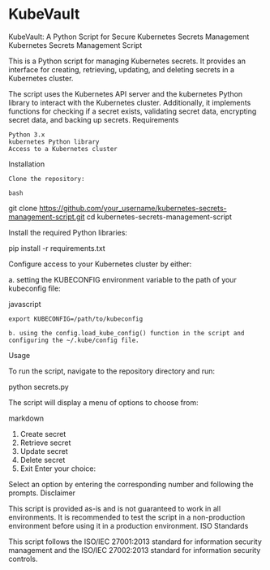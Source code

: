# KubeVault
KubeVault: A Python Script for Secure Kubernetes Secrets Management
Kubernetes Secrets Management Script

This is a Python script for managing Kubernetes secrets. It provides an interface for creating, retrieving, updating, and deleting secrets in a Kubernetes cluster.

The script uses the Kubernetes API server and the kubernetes Python library to interact with the Kubernetes cluster. Additionally, it implements functions for checking if a secret exists, validating secret data, encrypting secret data, and backing up secrets.
Requirements

    Python 3.x
    kubernetes Python library
    Access to a Kubernetes cluster

Installation

    Clone the repository:

    bash

git clone https://github.com/your_username/kubernetes-secrets-management-script.git
cd kubernetes-secrets-management-script

Install the required Python libraries:

pip install -r requirements.txt

Configure access to your Kubernetes cluster by either:

a. setting the KUBECONFIG environment variable to the path of your kubeconfig file:

javascript

    export KUBECONFIG=/path/to/kubeconfig

    b. using the config.load_kube_config() function in the script and configuring the ~/.kube/config file.

Usage

To run the script, navigate to the repository directory and run:

python secrets.py

The script will display a menu of options to choose from:

markdown

1. Create secret
2. Retrieve secret
3. Update secret
4. Delete secret
5. Exit
Enter your choice:

Select an option by entering the corresponding number and following the prompts.
Disclaimer

This script is provided as-is and is not guaranteed to work in all environments. It is recommended to test the script in a non-production environment before using it in a production environment.
ISO Standards

This script follows the ISO/IEC 27001:2013 standard for information security management and the ISO/IEC 27002:2013 standard for information security controls.
